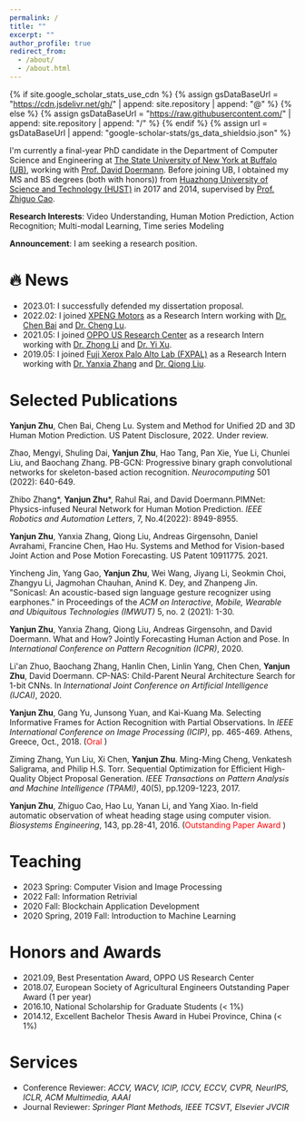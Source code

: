 ```yaml
---
permalink: /
title: ""
excerpt: ""
author_profile: true
redirect_from: 
  - /about/
  - /about.html
---
```

{% if site.google_scholar_stats_use_cdn %}
{% assign gsDataBaseUrl = "https://cdn.jsdelivr.net/gh/" | append: site.repository | append: "@" %}
{% else %}
{% assign gsDataBaseUrl = "https://raw.githubusercontent.com/" | append: site.repository | append: "/" %}
{% endif %}
{% assign url = gsDataBaseUrl | append: "google-scholar-stats/gs_data_shieldsio.json" %}

<span class='anchor' id='about-me'></span>

I'm currently a final-year PhD candidate in the Department of Computer Science and Engineering at [The State University of New York at Buffalo (UB)](http://www.buffalo.edu/), working with [Prof. David Doermann](https://cse.buffalo.edu/~doermann/). Before joining UB, I obtained my MS and BS degrees (both with honors)) from [Huazhong University of Science and Technology (HUST)](https://english.hust.edu.cn/) in 2017 and 2014, supervised by [Prof. Zhiguo Cao](http://faculty.hust.edu.cn/caozhiguo1/zh_CN/index.htm).

**Research Interests**: Video Understanding, Human Motion Prediction, Action Recognition; Multi-modal Learning, Time series Modeling

**Announcement**: I am seeking a research position.

<!-- My research interest includes neural machine translation and computer vision. I have published more than 100 papers at the top international AI conferences with total `<a href='https://scholar.google.com/citations?user=DhtAFkwAAAAJ'>`google scholar citations `<strong><span id='total_cit'>`260000+`</strong></a>` (You can also use google scholar badge `<a href='https://scholar.google.com/citations?user=DhtAFkwAAAAJ'><img src="https://img.shields.io/endpoint?url={{ url | url_encode }}&logo=Google%20Scholar&labelColor=f6f6f6&color=9cf&style=flat&label=citations">``</a>`). -->

# 🔥 News

- 2023.01: I successfully defended my dissertation proposal.
- 2022.02: I joined [XPENG Motors](https://heyxpeng.com/) as a Research Intern working with [Dr. Chen Bai](https://www.linkedin.com/in/chen-bai-a79743111/) and [Dr. Cheng Lu](https://www.linkedin.com/in/cheng-lu-5b24a739/).
- 2021.05: I joined [OPPO US Research Center](https://www.innopeaktech.com/) as a research Intern working with [Dr. Zhong Li](https://sites.google.com/site/lizhong19900216) and [Dr. Yi Xu](https://www.linkedin.com/in/yi-xu-42654823/).
- 2019.05: I joined [Fuji Xerox Palo Alto Lab (FXPAL)](https://www.linkedin.com/company/fx-palo-alto-laboratory/about/) as a Research Intern working with [Dr. Yanxia Zhang](https://www.yanxiazhang.com/) and [Dr. Qiong Liu](https://www.linkedin.com/in/qiong-liu-8229446/?locale=zh_CN).

# Selected Publications

**Yanjun Zhu**, Chen Bai, Cheng Lu. System and Method for Unified 2D and 3D Human Motion Prediction. US Patent Disclosure, 2022. Under review.

Zhao, Mengyi, Shuling Dai, **Yanjun Zhu**, Hao Tang, Pan Xie, Yue Li, Chunlei Liu, and Baochang Zhang. PB-GCN: Progressive binary graph convolutional networks for skeleton-based action recognition. *Neurocomputing* 501 (2022): 640-649.

Zhibo Zhang*, **Yanjun Zhu***, Rahul Rai, and David Doermann.PIMNet: Physics-infused Neural Network for Human Motion Prediction. *IEEE Robotics and Automation Letters*, 7, No.4(2022): 8949-8955.

**Yanjun Zhu**, Yanxia Zhang, Qiong Liu, Andreas Girgensohn, Daniel Avrahami, Francine Chen, Hao Hu. Systems and Method for Vision-based Joint Action and Pose Motion Forecasting. US Patent 10911775. 2021.

Yincheng Jin, Yang Gao, **Yanjun Zhu**, Wei Wang, Jiyang Li, Seokmin Choi, Zhangyu Li, Jagmohan Chauhan, Anind K. Dey, and Zhanpeng Jin. "Sonicasl: An acoustic-based sign language gesture recognizer using earphones." in Proceedings of the *ACM on Interactive, Mobile, Wearable and Ubiquitous Technologies (IMWUT)* 5, no. 2 (2021): 1-30.

**Yanjun Zhu**, Yanxia Zhang, Qiong Liu, Andreas Girgensohn, and David Doermann. What and How? Jointly Forecasting Human Action and Pose. In *International Conference on Pattern Recognition (ICPR)*, 2020.

Li'an Zhuo, Baochang Zhang, Hanlin Chen, Linlin Yang, Chen Chen, **Yanjun Zhu**, David Doermann. CP-NAS: Child-Parent Neural Architecture Search for 1-bit CNNs. In *International Joint Conference on Artificial Intelligence (IJCAI)*, 2020.

**Yanjun Zhu**, Gang Yu, Junsong Yuan, and Kai-Kuang Ma. Selecting Informative Frames for Action Recognition with Partial Observations. In *IEEE International Conference on Image Processing (ICIP)*, pp. 465-469. Athens, Greece, Oct., 2018. (<font color=red>Oral </font>)

Ziming Zhang, Yun Liu, Xi Chen, **Yanjun Zhu**. Ming-Ming Cheng, Venkatesh Saligrama, and Philip H.S. Torr. Sequential Optimization for Efficient High-Quality Object Proposal Generation. *IEEE Transactions on Pattern Analysis and Machine Intelligence (TPAMI)*, 40(5), pp.1209-1223, 2017.

**Yanjun Zhu**, Zhiguo Cao, Hao Lu, Yanan Li, and Yang Xiao. In-field automatic observation of wheat heading stage using computer vision. *Biosystems Engineering*, 143, pp.28-41, 2016. (<font color=red>Outstanding Paper Award </font>)

# Teaching

- 2023 Spring: Computer Vision and Image Processing
- 2022 Fall: Information Retrivial
- 2020 Fall: Blockchain Application Development
- 2020 Spring, 2019 Fall: Introduction to Machine Learning

# Honors and Awards

- 2021.09, Best Presentation Award, OPPO US Research Center
- 2018.07, European Society of Agricultural Engineers Outstanding Paper Award (1 per year)
- 2016.10, National Scholarship for Graduate Students (< 1%)
- 2014.12, Excellent Bachelor Thesis Award in Hubei Province, China (< 1%)

# Services

- Conference Reviewer: *ACCV, WACV, ICIP, ICCV, ECCV, CVPR, NeurIPS, ICLR, ACM Multimedia, AAAI*
- Journal Reviewer: *Springer Plant Methods, IEEE TCSVT, Elsevier JVCIR*
